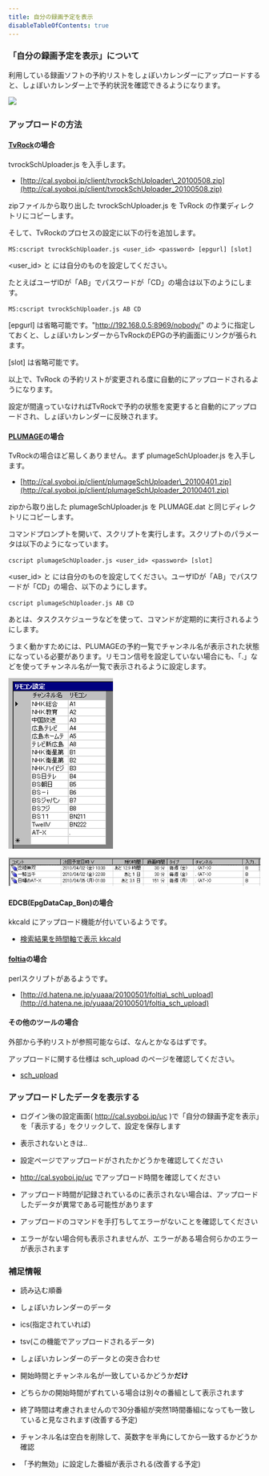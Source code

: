 ```yaml
---
title: 自分の録画予定を表示
disableTableOfContents: true
---
```


### 「自分の録画予定を表示」について

利用している録画ソフトの予約リストをしょぼいカレンダーにアップロードすると、しょぼいカレンダー上で予約状況を確認できるようになります。

![](20100407231333.png)





### アップロードの方法

#### [TvRock](http://1st.geocities.jp/tvrock_web/)の場合

tvrockSchUploader.js を入手します。

-   [http://cal.syoboi.jp/client/tvrockSchUploader\_20100508.zip](http://cal.syoboi.jp/client/tvrockSchUploader_20100508.zip)

zipファイルから取り出した tvrockSchUploader.js を TvRock の作業ディレクトリにコピーします。

そして、TvRockのプロセスの設定に以下の行を追加します。



`MS:cscript tvrockSchUploader.js <user_id> <password> [epgurl] [slot]`



<user_id> と <password> には自分のものを設定してください。

たとえばユーザIDが「AB」でパスワードが「CD」の場合は以下のようにします。



`MS:cscript tvrockSchUploader.js AB CD`



\[epgurl\] は省略可能です。"http://192.168.0.5:8969/nobody/" のように指定しておくと、しょぼいカレンダーからTvRockのEPGの予約画面にリンクが張られます。

\[slot\] は省略可能です。





以上で、TvRock の予約リストが変更される度に自動的にアップロードされるようになります。

設定が間違っていなければTvRockで予約の状態を変更すると自動的にアップロードされ、しょぼいカレンダーに反映されます。





#### [PLUMAGE](http://seraphy.fam.cx/~seraphy/pg_all.html)の場合

TvRockの場合ほど易しくありません。まず plumageSchUploader.js を入手します。

-   [http://cal.syoboi.jp/client/plumageSchUploader\_20100401.zip](http://cal.syoboi.jp/client/plumageSchUploader_20100401.zip)

zipから取り出した plumageSchUploader.js を PLUMAGE.dat と同じディレクトリにコピーします。

コマンドプロンプトを開いて、スクリプトを実行します。スクリプトのパラメータは以下のようになっています。



`cscript plumageSchUploader.js <user_id> <password> [slot]`



<user_id> と <password> には自分のものを設定してください。ユーザIDが「AB」でパスワードが「CD」の場合、以下のようにします。



`cscript plumageSchUploader.js AB CD`



あとは、タスクスケジューラなどを使って、コマンドが定期的に実行されるようにします。





うまく動かすためには、PLUMAGEの予約一覧でチャンネル名が表示された状態になっている必要があります。リモコン信号を設定していない場合にも、「.」などを使ってチャンネル名が一覧で表示されるように設定します。



[![](jibun-no-rokuga-yotei-wo-hyouji/fidgae20100401213611pimage.png)](jibun-no-rokuga-yotei-wo-hyouji/fidgae20100401213611pimage.png)



[![](jibun-no-rokuga-yotei-wo-hyouji/fidgae20100401213612pimage.png)](jibun-no-rokuga-yotei-wo-hyouji/fidgae20100401213612pimage.png)





#### EDCB(EpgDataCap\_Bon)の場合

kkcald にアップロード機能が付いているようです。

-   [検索結果を時間軸で表示 kkcald](http://ueno.cool.ne.jp/kkcal/)





#### [foltia](http://www.dcc-jpl.com/soft/foltia/)の場合

perlスクリプトがあるようです。

-   [http://d.hatena.ne.jp/yuaaa/20100501/foltia\_sch\_upload](http://d.hatena.ne.jp/yuaaa/20100501/foltia_sch_upload)



#### その他のツールの場合

外部から予約リストが参照可能ならば、なんとかなるはずです。

アップロードに関する仕様は sch\_upload のページを確認してください。

-   [sch\_upload](../spec/sch_upload.html)





### アップロードしたデータを表示する

-   ログイン後の設定画面( http://cal.syoboi.jp/uc )で「自分の録画予定を表示」を「表示する」をクリックして、設定を保存します
-   表示されないときは..

-   設定ページでアップロードがされたかどうかを確認してください

-   http://cal.syoboi.jp/uc でアップロード時間を確認してください
-   アップロード時間が記録されているのに表示されない場合は、アップロードしたデータが異常である可能性があります

-   アップロードのコマンドを手打ちしてエラーがないことを確認してください

-   エラーがない場合何も表示されませんが、エラーがある場合何らかのエラーが表示されます



### 補足情報

-   読み込む順番

-   しょぼいカレンダーのデータ
-   ics(指定されていれば)
-   tsv(この機能でアップロードされるデータ)

-   しょぼいカレンダーのデータとの突き合わせ

-   開始時間とチャンネル名が一致しているかどうか**だけ**

-   どちらかの開始時間がずれている場合は別々の番組として表示されます
-   終了時間は考慮されませんので30分番組が突然1時間番組になっても一致していると見なされます(改善する予定)
-   チャンネル名は空白を削除して、英数字を半角にしてから一致するかどうか確認

-   「予約無効」に設定した番組が表示される(改善する予定)

